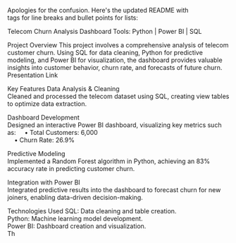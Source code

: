 
Apologies for the confusion. Here's the updated README with <br> tags for line breaks and bullet points for lists:

Telecom Churn Analysis Dashboard
Tools: Python | Power BI | SQL

Project Overview
This project involves a comprehensive analysis of telecom customer churn. Using SQL for data cleaning, Python for predictive modeling, and Power BI for visualization, the dashboard provides valuable insights into customer behavior, churn rate, and forecasts of future churn.
<br> Presentation Link

Key Features
Data Analysis & Cleaning <br> Cleaned and processed the telecom dataset using SQL, creating view tables to optimize data extraction.
<br>

Dashboard Development <br> Designed an interactive Power BI dashboard, visualizing key metrics such as:
    • Total Customers: 6,000 <br>     • Churn Rate: 26.9%
<br>

Predictive Modeling <br> Implemented a Random Forest algorithm in Python, achieving an 83% accuracy rate in predicting customer churn.
<br>

Integration with Power BI <br> Integrated predictive results into the dashboard to forecast churn for new joiners, enabling data-driven decision-making.
<br>

Technologies Used
SQL: Data cleaning and table creation. <br>
Python: Machine learning model development. <br>
Power BI: Dashboard creation and visualization. <br>
Th
